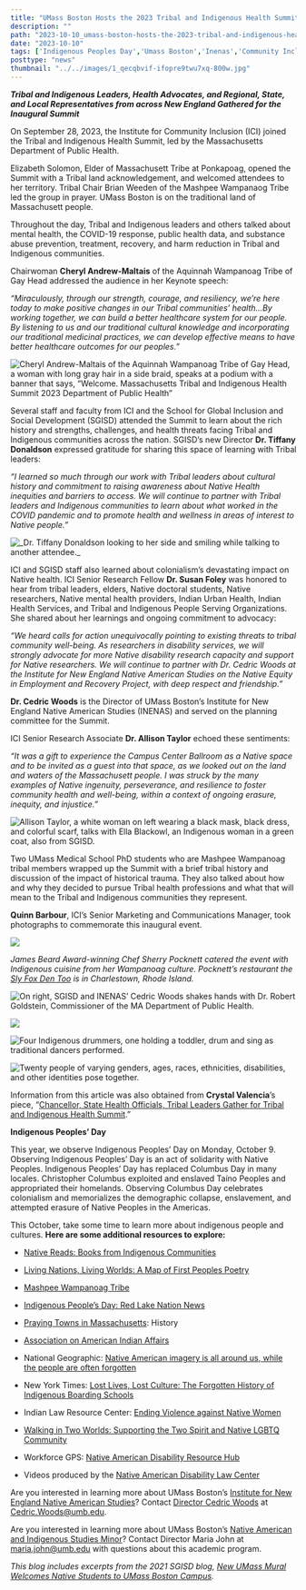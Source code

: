 ```yaml
---
title: "UMass Boston Hosts the 2023 Tribal and Indigenous Health Summit"
description: ""
path: "2023-10-10_umass-boston-hosts-the-2023-tribal-and-indigenous-health-summit.md"
date: "2023-10-10"
tags: ['Indigenous Peoples Day','Umass Boston','Inenas','Community Inclusion','Global Inclusion']
posttype: "news"
thumbnail: "../../images/1_qecqbvif-ifopre9twu7xq-800w.jpg"
---
```


 
**_Tribal and Indigenous Leaders, Health Advocates, and Regional, State, and Local Representatives from across New England Gathered for the Inaugural Summit_**

On September 28, 2023, the Institute for Community Inclusion (ICI) joined the Tribal and Indigenous Health Summit, led by the Massachusetts Department of Public Health.

Elizabeth Solomon, Elder of Massachusett Tribe at Ponkapoag, opened the Summit with a Tribal land acknowledgement, and welcomed attendees to her territory. Tribal Chair Brian Weeden of the Mashpee Wampanaog Tribe led the group in prayer. UMass Boston is on the traditional land of Massachusett people.

Throughout the day, Tribal and Indigenous leaders and others talked about mental health, the COVID-19 response, public health data, and substance abuse prevention, treatment, recovery, and harm reduction in Tribal and Indigenous communities.

Chairwoman **Cheryl Andrew-Maltais** of the Aquinnah Wampanoag Tribe of Gay Head addressed the audience in her Keynote speech:

_“Miraculously, through our strength, courage, and resiliency, we’re here today to make positive changes in our Tribal communities’ health…By working together, we can build a better healthcare system for our people. By listening to us and our traditional cultural knowledge and incorporating our traditional medicinal practices, we can develop effective means to have better healthcare outcomes for our peoples.”_

![Cheryl Andrew-Maltais of the Aquinnah Wampanoag Tribe of Gay Head, a woman with long gray hair in a side braid, speaks at a podium with a banner that says, “Welcome. Massachusetts Tribal and Indigenous Health Summit 2023 Department of Public Health”](/images/1_cl0m-5i1_ykprt8g_qnrqq-800w.jpg 'Cheryl Andrew-Maltais of the Aquinnah Wampanoag Tribe of Gay Head, a woman with long gray hair in a side braid, speaks at a podium with a banner that says, “Welcome. Massachusetts Tribal and Indigenous Health Summit 2023 Department of Public Health')

Several staff and faculty from ICI and the School for Global Inclusion and Social Development (SGISD) attended the Summit to learn about the rich history and strengths, challenges, and health threats facing Tribal and Indigenous communities across the nation. SGISD’s new Director **Dr. Tiffany Donaldson** expressed gratitude for sharing this space of learning with Tribal leaders:

_“I learned so much through our work with Tribal leaders about cultural history and commitment to raising awareness about Native Health inequities and barriers to access. We will continue to partner with Tribal leaders and Indigenous communities to learn about what worked in the COVID pandemic and to promote health and wellness in areas of interest to Native people.”_

![](/images/1_zomzhbsodvaminhcjz4uca-800w.jpg '_Dr. Tiffany Donaldson looking to her side and smiling while talking to another attendee._')



ICI and SGISD staff also learned about colonialism’s devastating impact on Native health. ICI Senior Research Fellow **Dr. Susan Foley** was honored to hear from tribal leaders, elders, Native doctoral students, Native researchers, Native mental health providers, Indian Urban Health, Indian Health Services, and Tribal and Indigenous People Serving Organizations. She shared about her learnings and ongoing commitment to advocacy:

_“We heard calls for action unequivocally pointing to existing threats to tribal community well-being. As researchers in disability services, we will strongly advocate for more Native disability research capacity and support for Native researchers. We will continue to partner with Dr. Cedric Woods at the Institute for New England Native American Studies on the Native Equity in Employment and Recovery Project, with deep respect and friendship.”_

**Dr. Cedric Woods** is the Director of UMass Boston’s Institute for New England Native American Studies (INENAS) and served on the planning committee for the Summit.

ICI Senior Research Associate **Dr. Allison Taylor** echoed these sentiments:

_“It was a gift to experience the Campus Center Ballroom as a Native space and to be invited as a guest into that space, as we looked out on the land and waters of the Massachusett people. I was struck by the many examples of Native ingenuity, perseverance, and resilience to foster community health and well-being, within a context of ongoing erasure, inequity, and injustice.”_

![Allison Taylor, a white woman on left wearing a black mask, black dress, and colorful scarf, talks with Ella Blackowl, an Indigenous woman in a green coat, also from SGISD.](/images/1_ejfwrxwct0aiyinleyhpga-800w.jpg '_Allison Taylor, on left wearing a black mask, black dress, and colorful scarf, talks with Ella Blackowl, also from SGISD._')



Two UMass Medical School PhD students who are Mashpee Wampanoag tribal members wrapped up the Summit with a brief tribal history and discussion of the impact of historical trauma. They also talked about how and why they decided to pursue Tribal health professions and what that will mean to the Tribal and Indigenous communities they represent.

**Quinn Barbour**, ICI’s Senior Marketing and Communications Manager, took photographs to commemorate this inaugural event.

![](/images/1_rswckfrlid6f3trsptj_ha-800w.jpg)

_James Beard Award-winning Chef Sherry Pocknett catered the event with Indigenous cuisine from her Wampanoag culture. Pocknett’s restaurant the_ [_Sly Fox Den Too_](https://slyfoxdenrestaurant.com/slyfoxden-too) _is in Charlestown, Rhode Island._

![](/imgaes/1_y_i0jqoqpdz9aaao3dojcq-800w.jpg 'On right, SGISD and INENAS’ Cedric Woods shakes hands with Dr. Robert Goldstein, Commissioner of the MA Department of Public Health.')



![](/images/1_hnr7n5ugplp1sgdtataxow-800w.jpg)



![Four Indigenous drummers, one holding a toddler, drum and sing as traditional dancers performed.](/images/1_qecqbvif-ifopre9twu7xq-800w.jpg 'Indigenous dancers performed at the beginning of the event.')



![Twenty people of varying genders, ages, races, ethnicities, disabilities, and other identities pose together.](/images/1_cr47u61bvvk7rhlvpo3bbw-800w.jpg 'Staffers responsible for the event posed together for a group photo.')



Information from this article was also obtained from **Crystal Valencia**’s piece, “[Chancellor, State Health Officials, Tribal Leaders Gather for Tribal and Indigenous Health Summit](https://www.umb.edu/news/recent-news/tribal-leaders-gather-for-health-summit/).”

**Indigenous Peoples’ Day**

This year, we observe Indigenous Peoples’ Day on Monday, October 9. Observing Indigenous Peoples’ Day is an act of solidarity with Native Peoples. Indigenous Peoples’ Day has replaced Columbus Day in many locales. Christopher Columbus exploited and enslaved Taíno Peoples and appropriated their homelands. Observing Columbus Day celebrates colonialism and memorializes the demographic collapse, enslavement, and attempted erasure of Native Peoples in the Americas.

This October, take some time to learn more about indigenous people and cultures. **Here are some additional resources to explore:**

* [Native Reads: Books from Indigenous Communities](https://www.firstnations.org/nativereads/?gclid=CjwKCAjwndCKBhAkEiwAgSDKQZCglDuKLi_hK1_uB6nrbEW4_2RP4vA_ZjG6zSDFFa_tEjOs-t3tgRoCURoQAvD_BwE)

* [Living Nations, Living Worlds: A Map of First Peoples Poetry](https://www.loc.gov/ghe/cascade/index.html?appid=be31c5cfc7614d6680e6fa47be888dc3)

* [Mashpee Wampanoag Tribe](https://mashpeewampanoagtribe-nsn.gov/)

* [Indigenous People’s Day: Red Lake Nation News](https://www.redlakenationnews.com/story/2021/10/04/news/indigenous-people-prepare-to-celebrate-indigenous-peoples-day-nationwide/101193.html)

* [Praying Towns in Massachusetts](http://sowamsheritagearea.org/wp/the-untold-history-of-praying-towns-presented-in-natick/): History

* [Association on American Indian Affairs](https://www.indian-affairs.org/indigenous-peoples-and-violence.html)

* National Geographic: [Native American imagery is all around us, while the people are often forgotten](https://www.nationalgeographic.com/culture/article/indigenous-peoples-day-cultural-appropriation)

* New York Times: [Lost Lives, Lost Culture: The Forgotten History of Indigenous Boarding Schools](https://www.nytimes.com/2021/07/19/us/us-canada-indigenous-boarding-residential-schools.html)

* Indian Law Resource Center: [Ending Violence against Native Women](https://indianlaw.org/issue/ending-violence-against-native-women)

* [Walking in Two Worlds: Supporting the Two Spirit and Native LGBTQ Community](https://tribalinformationexchange.org/files/resources/twospiritbrochure.pdf)

* Workforce GPS: [Native American Disability Resource Hub](https://ina.workforcegps.org/resources/2023/05/24/17/25/Native-American-Disability-Resource-Hub)

* Videos produced by the [Native American Disability Law Center](https://www.nativedisabilitylaw.org/videos)

Are you interested in learning more about UMass Boston’s [Institute for New England Native American Studies](https://www.umb.edu/inenas)? Contact [Director Cedric Woods](https://www.umb.edu/inenas/institute_staff) at [Cedric.Woods@umb.edu](mailto:Cedric.Woods@umb.edu).

Are you interested in learning more about UMass Boston’s [Native American and Indigenous Studies Minor](https://www.umb.edu/academics/cla/nais)? Contact Director Maria John at [maria.john@umb.edu](mailto:maria.john@umb.edu) with questions about this academic program.

_This blog includes excerpts from the 2021 SGISD blog,_ [_New UMass Mural Welcomes Native Students to UMass Boston Campus_](https://sgisdinclusion.medium.com/phonew-umass-mural-welcomes-native-students-to-umass-boston-campus-c78c71ee9b63)_._
